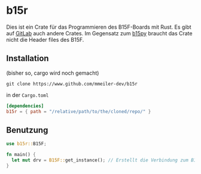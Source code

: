 # b15r

Dies ist ein Crate für das Programmieren des B15F-Boards mit Rust. Es gibt auf [GitLab](git.imn.htwk-leipzig.de/hwlab-public) auch andere Crates.
Im Gegensatz zum [b15py](www.github.com/mmeiler-dev/b15py) braucht das Crate nicht die Header files des B15F. 

## Installation

(bisher so, cargo wird noch gemacht)
```
git clone https://www.github.com/mmeiler-dev/b15r
```

in der `Cargo.toml`

```toml
[dependencies]
b15r = { path = "/relative/path/to/the/cloned/repo/" }
```

## Benutzung

```rust
use b15r::B15F;

fn main() {
  let mut drv = B15F::get_instance(); // Erstellt die Verbindung zum B15F
}
```
